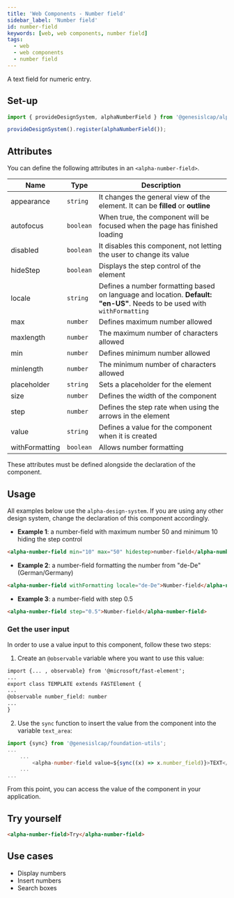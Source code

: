 ```yaml
---
title: 'Web Components - Number field'
sidebar_label: 'Number field'
id: number-field
keywords: [web, web components, number field]
tags:
  - web
  - web components
  - number field
---
```


A text field for numeric entry.

## Set-up

```ts
import { provideDesignSystem, alphaNumberField } from '@genesislcap/alpha-design-system';

provideDesignSystem().register(alphaNumberField());
```
## Attributes

You can define the following attributes in an `<alpha-number-field>`.

| Name           | Type      | Description                                                                                                              |
|----------------|-----------|--------------------------------------------------------------------------------------------------------------------------|
| appearance     | `string`  | It changes the general view of the element. It can be **filled** or **outline**                                          |
| autofocus      | `boolean` | When true, the component will be focused when the page has finished loading                                              |
| disabled       | `boolean` | It disables this component, not letting the user to change its value                                                     |
| hideStep       | `boolean` | Displays the step control of the element                                                                                 |
| locale         | `string`  | Defines a number formatting based on language and location. **Default: "en-US"**. Needs to be used with `withFormatting` |
| max            | `number`  | Defines maximum number allowed                                                                                           |
| maxlength      | `number`  | The maximum number of characters allowed                                                                                 |
| min            | `number`  | Defines minimum number allowed                                                                                           |
| minlength      | `number`  | The minimum number of characters allowed                                                                                 |
| placeholder    | `string`  | Sets a placeholder for the element                                                                                       |
| size           | `number`  | Defines the width of the component                                                                                       |
| step           | `number`  | Defines the step rate when using the arrows in the element                                                               |
| value          | `string`  | Defines a value for the component when it is created                                                                     |
| withFormatting | `boolean` | Allows number formatting                                                                                                 |

These attributes must be defined alongside the declaration of the component.

## Usage
All examples below use the `alpha-design-system`. If you are using any other design system, change the declaration
of this component accordingly.

- **Example 1**: a number-field with maximum number 50 and minimum 10 hiding the step control
```html title="Example 1"
<alpha-number-field min="10" max="50" hidestep>number-field</alpha-number-field>
```
- **Example 2**: a number-field formatting the number from "de-De" (German/Germany)
```html title="Example 2"
<alpha-number-field withFormatting locale="de-De">Number-field</alpha-number-field>
```
- **Example 3**: a number-field with step 0.5
```html title="Example 3"
<alpha-number-field step="0.5">Number-field</alpha-number-field>
```

### Get the user input
In order to use a value input to this component, follow these two steps:

1. Create an `@observable` variable where you want to use this value:

```html {1,5}
import {... , observable} from '@microsoft/fast-element';
...
export class TEMPLATE extends FASTElement {
...
@observable number_field: number
...
}
```

2. Use the `sync` function to insert the value from the component into the variable `text_area`:

```typescript tile="Example 4" {1,4}
import {sync} from '@genesislcap/foundation-utils';
...
    ...
        <alpha-number-field value=${sync((x) => x.number_field)}>TEXT</alpha-number-field>
    ...
...    
```

From this point, you can access the value of the component in your application.

## Try yourself

```html title="try yourself" live
<alpha-number-field>Try</alpha-number-field>
```


## Use cases

- Display numbers
- Insert numbers
- Search boxes

